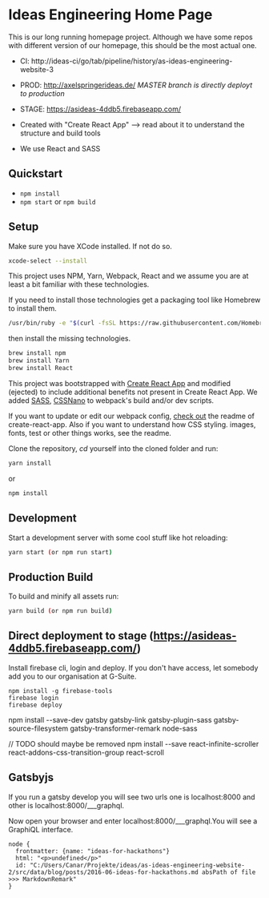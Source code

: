 # Ideas Engineering Home Page

This is our long running homepage project. Although we have some repos with different version of our homepage, this should be the most actual one.

* CI: http://ideas-ci/go/tab/pipeline/history/as-ideas-engineering-website-3
* PROD: http://axelspringerideas.de/ _*MASTER branch is directly deployt to production*_
* STAGE: https://asideas-4ddb5.firebaseapp.com/

* Created with "Create React App" --> read about it to understand the structure and build tools
* We use React and SASS

## Quickstart

* ``npm install``
* ``npm start`` or ``npm build``


## Setup

Make sure you have XCode installed. If not do so.
```bash
xcode-select --install
```
This project uses NPM, Yarn, Webpack, React and we assume you are at least a bit familiar with these technologies.

If you need to install those technologies get a packaging tool like Homebrew to install them.
```bash
/usr/bin/ruby -e "$(curl -fsSL https://raw.githubusercontent.com/Homebrew/install/master/install)"
```
then install the missing technologies.
```bash
brew install npm
brew install Yarn
brew install React
```

This project was bootstrapped with [Create React App](https://github.com/facebookincubator/create-react-app) and modified (ejected) to include additional benefits not present in Create React App. We added [SASS](https://medium.com/front-end-hacking/how-to-add-sass-or-scss-to-create-react-app-c303dae4b5bc), [CSSNano](http://cssnano.co/) to webpack's build and/or dev scripts.

If you want to update or edit our webpack config, [check out](https://github.com/facebookincubator/create-react-app/blob/master/packages/react-scripts/template/README.md) the readme of create-react-app. Also if you want to understand how CSS styling. images, fonts, test or other things works, see the readme.

Clone the repository, _cd_ yourself into the cloned folder and run:

```bash
yarn install
```

or 

```bash
npm install
```

## Development

Start a development server with some cool stuff like hot reloading:

```bash
yarn start (or npm run start)
```

## Production Build

To build and minify all assets run:

```bash
yarn build (or npm run build)
```

## Direct deployment to stage (https://asideas-4ddb5.firebaseapp.com/)

Install firebase cli, login and deploy. If you don't have access, let somebody add you to our organisation at G-Suite.

```
npm install -g firebase-tools
firebase login
firebase deploy
```


npm install --save-dev gatsby gatsby-link gatsby-plugin-sass gatsby-source-filesystem gatsby-transformer-remark node-sass

// TODO should maybe be removed
npm install --save react-infinite-scroller react-addons-css-transition-group react-scroll

## Gatsbyjs

If you run a gatsby develop you will see two urls one is localhost:8000
and other is localhost:8000/___graphql.

Now open your browser and enter localhost:8000/___graphql.You will see a GraphiQL interface.

```
node {
  frontmatter: {name: "ideas-for-hackathons"}
  html: "<p>undefined</p>"
  id: "C:/Users/Canar/Projekte/ideas/as-ideas-engineering-website-2/src/data/blog/posts/2016-06-ideas-for-hackathons.md absPath of file >>> MarkdownRemark"
}
```
